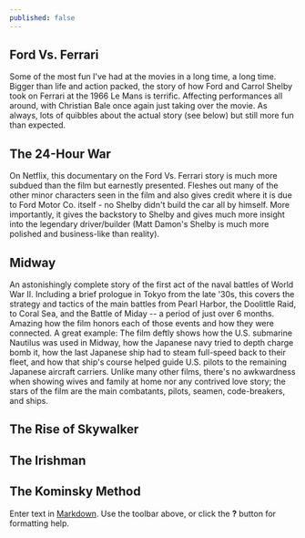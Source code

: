 ```yaml
---
published: false
---
```

## Ford Vs. Ferrari

Some of the most fun I've had at the movies in a long time, a long time. Bigger than life and action packed, the story of how Ford and Carrol Shelby took on Ferrari at the 1966 Le Mans is terrific. Affecting performances all around, with Christian Bale once again just taking over the movie. As always, lots of quibbles about the actual story (see below) but still more fun than expected. 

## The 24-Hour War

On Netflix, this documentary on the Ford Vs. Ferrari story is much more subdued than the film but earnestly presented. Fleshes out many of the other minor characters seen in the film and also gives credit where it is due to Ford Motor Co. itself - no Shelby didn't build the car all by himself. More importantly, it gives the backstory to Shelby and gives much more insight into the legendary driver/builder (Matt Damon's Shelby is much more polished and business-like than reality). 

## Midway

An astonishingly complete story of the first act of the naval battles of World War II. Including a brief prologue in Tokyo from the late '30s, this covers the strategy and tactics of the main battles from Pearl Harbor, the Doolittle Raid, to Coral Sea, and the Battle of Miday -- a period of just over 6 months. Amazing how the film honors each of those events and how they were connected. A great example: The film deftly shows how the U.S. submarine Nautilus was used in Midway, how the Japanese navy tried to depth charge bomb it, how the last Japanese ship had to steam full-speed back to their fleet, and how that ship's course helped guide U.S. pilots to the remaining Japanese aircraft carriers. 
Unlike many other films, there's no awkwardness when showing wives and family at home nor any contrived love story; the stars of the film are the main combatants, pilots, seamen, code-breakers, and ships. 



## The Rise of Skywalker

## The Irishman

## The Kominsky Method

Enter text in [Markdown](http://daringfireball.net/projects/markdown/). Use the toolbar above, or click the **?** button for formatting help.
